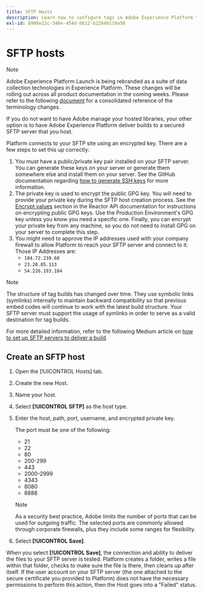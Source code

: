 ```yaml
---
title: SFTP Hosts
description: Learn how to configure tags in Adobe Experience Platform to deliver library builds to a secured, self-hosted SFTP server.
exl-id: 8908e22c-346e-454d-b612-b2264b119a50
---
```

# SFTP hosts

>[!NOTE]
>
>Adobe Experience Platform Launch is being rebranded as a suite of data collection technologies in Experience Platform. These changes will be rolling out across all product documentation in the coming weeks. Please refer to the following [document](../../../launch-term-updates.md) for a consolidated reference of the terminology changes.

If you do not want to have Adobe manage your hosted libraries, your other option is to have Adobe Experience Platform deliver builds to a secured SFTP server that you host.

Platform connects to your SFTP site using an encrypted key. There are a few steps to set this up correctly:

1. You must have a public/private key pair installed on your SFTP server. You can generate these keys on your server or generate them somewhere else and install them on your server. See the GitHub documentation regarding [how to generate SSH keys](https://help.github.com/articles/generating-a-new-ssh-key-and-adding-it-to-the-ssh-agent/#generating-a-new-ssh-key) for more information.
1. The private key is used to encrypt the public GPG key. You will need to provide your private key during the SFTP host creation process. See the [Encrypt values](https://developer.adobelaunch.com/api/guides/encrypting_values/) section in the Reactor API documentation for instructions on encrypting public GPG keys. Use the Production Environment's GPG key unless you know you need a specific one. Finally, you can encrypt your private key from any machine, so you do not need to install GPG on your server to complete this step.
1. You might need to approve the IP addresses used with your company firewall to allow Platform to reach your SFTP server and connect to it. Those IP Addresses are:
   * `184.72.239.68`
   * `23.20.85.113`
   * `54.226.193.184`

>[!NOTE]
>
>The structure of tag builds has changed over time. They use symbolic links (symlinks) internally to maintain backward compatibility so that previous embed codes will continue to work with the latest build structure. Your SFTP server must support the usage of symlinks in order to serve as a valid destination for tag builds.

For more detailed information, refer to the following Medium article on [how to set up SFTP servers to deliver a build](https://medium.com/launch-by-adobe/configuring-an-sftp-server-for-use-with-adobe-launch-bc626027e5a6).

## Create an SFTP host

1. Open the [!UICONTROL Hosts] tab.
1. Create the new Host.
1. Name your host.
1. Select **[!UICONTROL SFTP]** as the host type.
1. Enter the host, path, port, username, and encrypted private key.

   The port must be one of the following:

   * 21
   * 22
   * 80
   * 200-299
   * 443
   * 2000-2999
   * 4343
   * 8080
   * 8888
   
   >[!NOTE]
   >
   >As a security best practice, Adobe limits the number of ports that can be used for outgoing traffic. The selected ports are commonly allowed through corporate firewalls, plus they include some ranges for flexibility.

1. Select **[!UICONTROL Save]**.

When you select **[!UICONTROL Save]**, the connection and ability to deliver the files to your SFTP server is tested. Platform creates a folder, writes a file within that folder, checks to make sure the file is there, then cleans up after itself. If the user account on your SFTP server (the one attached to the secure certificate you provided to Platform) does not have the necessary permissions to perform this action, then the Host goes into a "Failed" status.
